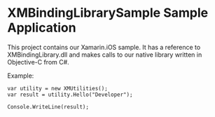 XMBindingLibrarySample Sample Application
================

This project contains our Xamarin.iOS sample. It has a reference to XMBindingLibrary.dll and makes calls to our native library written in Objective-C from C#.

Example:

	var utility = new XMUtilities();
	var result = utility.Hello("Developer");

	Console.WriteLine(result);

